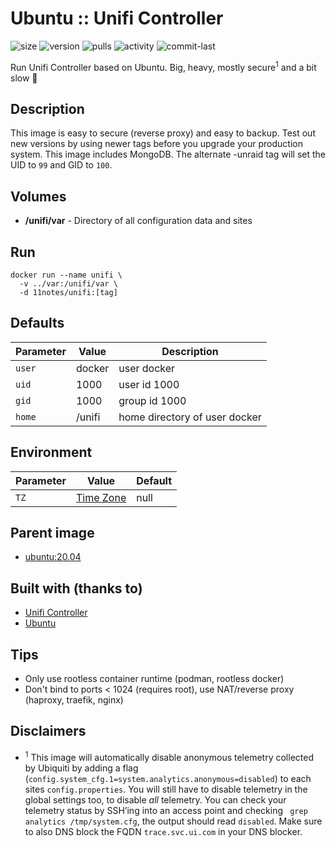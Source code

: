 # Ubuntu :: Unifi Controller
![size](https://img.shields.io/docker/image-size/11notes/unifi/8.0.26?color=0eb305) ![version](https://img.shields.io/docker/v/11notes/unifi?color=eb7a09) ![pulls](https://img.shields.io/docker/pulls/11notes/unifi?color=2b75d6) ![activity](https://img.shields.io/github/commit-activity/m/11notes/docker-unifi?color=c91cb8) ![commit-last](https://img.shields.io/github/last-commit/11notes/docker-unifi?color=c91cb8)

Run Unifi Controller based on Ubuntu. Big, heavy, mostly secure<sup>1</sup> and a bit slow 🍟

## Description
This image is easy to secure (reverse proxy) and easy to backup. Test out new versions by using newer tags before you upgrade your production system. This image includes MongoDB. The alternate -unraid tag will set the UID to `99` and GID to `100`.

## Volumes
* **/unifi/var** - Directory of all configuration data and sites

## Run
```shell
docker run --name unifi \
  -v ../var:/unifi/var \
  -d 11notes/unifi:[tag]
```

## Defaults
| Parameter | Value | Description |
| --- | --- | --- |
| `user` | docker | user docker |
| `uid` | 1000 | user id 1000 |
| `gid` | 1000 | group id 1000 |
| `home` | /unifi | home directory of user docker |

## Environment
| Parameter | Value | Default |
| --- | --- | --- |
| `TZ` | [Time Zone](https://en.wikipedia.org/wiki/List_of_tz_database_time_zones) | null |

## Parent image
* [ubuntu:20.04](https://github.com/11notes/docker-alpine)

## Built with (thanks to)
* [Unifi Controller](https://community.ui.com/releases)
* [Ubuntu](https://hub.docker.com/_/ubuntu)

## Tips
* Only use rootless container runtime (podman, rootless docker)
* Don't bind to ports < 1024 (requires root), use NAT/reverse proxy (haproxy, traefik, nginx)

## Disclaimers
* <sup>1</sup> This image will automatically disable anonymous telemetry collected by Ubiquiti by adding a flag (`config.system_cfg.1=system.analytics.anonymous=disabled`) to each sites `config.properties`. You will still have to disable telemetry in the global settings too, to disable *all* telemetry. You can check your telemetry status by SSH’ing into an access point and checking ` grep analytics /tmp/system.cfg`, the output should read `disabled`. Make sure to also DNS block the FQDN `trace.svc.ui.com` in your DNS blocker.